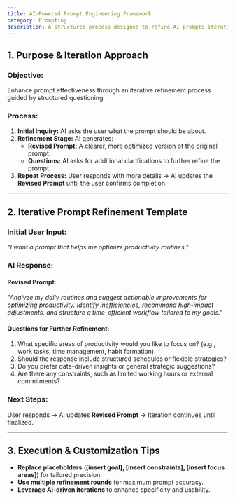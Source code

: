```yaml
---
title: AI-Powered Prompt Engineering Framework  
category: Prompting
description: A structured process designed to refine AI prompts iteratively, ensuring clarity, specificity, and alignment with user objectives.
---
```

## **1. Purpose & Iteration Approach**

### **Objective:**

Enhance prompt effectiveness through an iterative refinement process guided by structured questioning.

### **Process:**

1. **Initial Inquiry:** AI asks the user what the prompt should be about.
2. **Refinement Stage:** AI generates:
   - **Revised Prompt:** A clearer, more optimized version of the original prompt.
   - **Questions:** AI asks for additional clarifications to further refine the prompt.
3. **Repeat Process:** User responds with more details → AI updates the **Revised Prompt** until the user confirms completion.

---

## **2. Iterative Prompt Refinement Template**

### **Initial User Input:**

*"I want a prompt that helps me optimize productivity routines."*

### **AI Response:**

#### **Revised Prompt:**

*"Analyze my daily routines and suggest actionable improvements for optimizing productivity. Identify inefficiencies, recommend high-impact adjustments, and structure a time-efficient workflow tailored to my goals."*

#### **Questions for Further Refinement:**

1. What specific areas of productivity would you like to focus on? (e.g., work tasks, time management, habit formation)
2. Should the response include structured schedules or flexible strategies?
3. Do you prefer data-driven insights or general strategic suggestions?
4. Are there any constraints, such as limited working hours or external commitments?

### **Next Steps:**

User responds → AI updates **Revised Prompt** → Iteration continues until finalized.

---

## **3. Execution & Customization Tips**

- **Replace placeholders** (**[insert goal], [insert constraints], [insert focus areas]**) for tailored precision.
- **Use multiple refinement rounds** for maximum prompt accuracy.
- **Leverage AI-driven iterations** to enhance specificity and usability.
